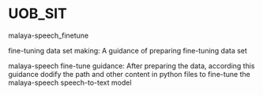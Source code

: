 # UOB_SIT
malaya-speech_finetune

fine-tuning data set making: 
A guidance of preparing fine-tuning data set

malaya-speech fine-tune guidance:
After preparing the data, according this guidance dodify the path and other content in python files to fine-tune the malaya-speech speech-to-text model
